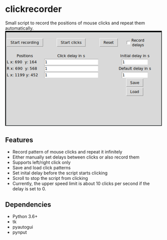 # clickrecorder
Small script to record the positions of mouse clicks and repeat them automatically.
![Snapshot of GUI](./docs/gui.png)
## Features
- Record pattern of mouse clicks and repeat it infinitely
- Either manually set delays between clicks or also record them
- Supports left/right click only
- Save and load click patterns
- Set inital delay before the script starts clicking
- Scroll to stop the script from clicking
- Currently, the upper speed limit is about 10 clicks per second if the delay is set to 0.

## Dependencies
- Python 3.6+
- tk
- pyautogui
- pynput
